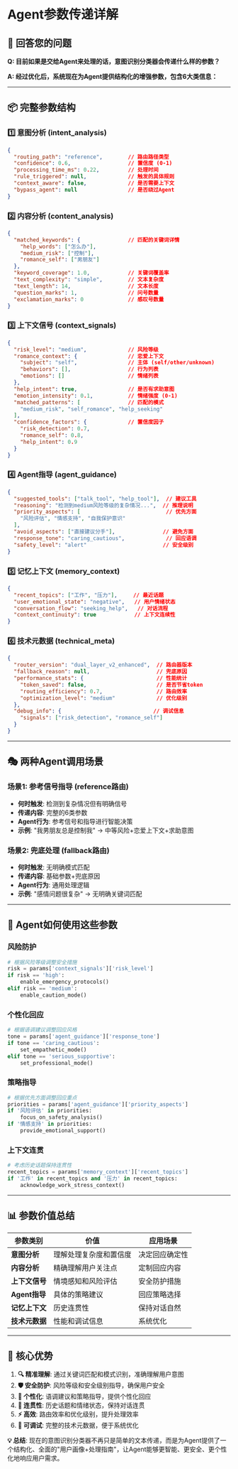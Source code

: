 # Agent参数传递详解

## 🎯 **回答您的问题**

**Q: 目前如果是交给Agent来处理的话，意图识别分类器会传递什么样的参数？**

**A: 经过优化后，系统现在为Agent提供结构化的增强参数，包含6大类信息：**

---

## 📦 **完整参数结构**

### **1️⃣ 意图分析 (intent_analysis)**
```json
{
  "routing_path": "reference",        // 路由路径类型
  "confidence": 0.6,                  // 置信度 (0-1)
  "processing_time_ms": 0.22,         // 处理时间
  "rule_triggered": null,             // 触发的具体规则
  "context_aware": false,             // 是否需要上下文
  "bypass_agent": null                // 是否绕过Agent
}
```

### **2️⃣ 内容分析 (content_analysis)**
```json
{
  "matched_keywords": {               // 匹配的关键词详情
    "help_words": ["怎么办"],
    "medium_risk": ["控制"],
    "romance_self": ["男朋友"]
  },
  "keyword_coverage": 1.0,            // 关键词覆盖率
  "text_complexity": "simple",        // 文本复杂度
  "text_length": 14,                  // 文本长度
  "question_marks": 1,                // 问号数量
  "exclamation_marks": 0              // 感叹号数量
}
```

### **3️⃣ 上下文信号 (context_signals)**
```json
{
  "risk_level": "medium",             // 风险等级
  "romance_context": {                // 恋爱上下文
    "subject": "self",                // 主体 (self/other/unknown)
    "behaviors": [],                  // 行为列表
    "emotions": []                    // 情绪列表
  },
  "help_intent": true,                // 是否有求助意图
  "emotion_intensity": 0.1,           // 情绪强度 (0-1)
  "matched_patterns": [               // 匹配的模式
    "medium_risk", "self_romance", "help_seeking"
  ],
  "confidence_factors": {             // 置信度因子
    "risk_detection": 0.7,
    "romance_self": 0.8,
    "help_intent": 0.9
  }
}
```

### **4️⃣ Agent指导 (agent_guidance)**
```json
{
  "suggested_tools": ["talk_tool", "help_tool"],  // 建议工具
  "reasoning": "检测到medium风险等级的复杂情况...",  // 推理说明
  "priority_aspects": [                           // 优先方面
    "风险评估", "情感支持", "自我保护意识"
  ],
  "avoid_aspects": ["直接建议分手"],               // 避免方面
  "response_tone": "caring_cautious",             // 回应语调
  "safety_level": "alert"                        // 安全级别
}
```

### **5️⃣ 记忆上下文 (memory_context)**
```json
{
  "recent_topics": ["工作", "压力"],     // 最近话题
  "user_emotional_state": "negative",   // 用户情绪状态
  "conversation_flow": "seeking_help",   // 对话流程
  "context_continuity": true            // 上下文连续性
}
```

### **6️⃣ 技术元数据 (technical_meta)**
```json
{
  "router_version": "dual_layer_v2_enhanced",  // 路由器版本
  "fallback_reason": null,                     // 兜底原因
  "performance_stats": {                       // 性能统计
    "token_saved": false,                      // 是否节省token
    "routing_efficiency": 0.7,                 // 路由效率
    "optimization_level": "medium"             // 优化级别
  },
  "debug_info": {                             // 调试信息
    "signals": ["risk_detection", "romance_self"]
  }
}
```

---

## 🎭 **两种Agent调用场景**

### **场景1: 参考信号指导 (reference路由)**
- **何时触发**: 检测到复杂情况但有明确信号
- **传递内容**: 完整的6类参数
- **Agent行为**: 参考信号和指导进行智能决策
- **示例**: "我男朋友总是控制我" → 中等风险+恋爱上下文+求助意图

### **场景2: 兜底处理 (fallback路由)**
- **何时触发**: 无明确模式匹配
- **传递内容**: 基础参数+兜底原因
- **Agent行为**: 通用处理逻辑
- **示例**: "感情问题很复杂" → 无明确关键词匹配

---

## 🚀 **Agent如何使用这些参数**

### **风险防护**
```python
# 根据风险等级调整安全措施
risk = params['context_signals']['risk_level']
if risk == 'high':
    enable_emergency_protocols()
elif risk == 'medium':
    enable_caution_mode()
```

### **个性化回应**
```python
# 根据语调建议调整回应风格
tone = params['agent_guidance']['response_tone']
if tone == 'caring_cautious':
    set_empathetic_mode()
elif tone == 'serious_supportive':
    set_professional_mode()
```

### **策略指导**
```python
# 根据优先方面调整回应重点
priorities = params['agent_guidance']['priority_aspects']
if '风险评估' in priorities:
    focus_on_safety_analysis()
if '情感支持' in priorities:
    provide_emotional_support()
```

### **上下文连贯**
```python
# 考虑历史话题保持连贯性
recent_topics = params['memory_context']['recent_topics']
if '工作' in recent_topics and '压力' in recent_topics:
    acknowledge_work_stress_context()
```

---

## 📊 **参数价值总结**

| 参数类别 | 价值 | 应用场景 |
|---------|------|----------|
| **意图分析** | 理解处理复杂度和置信度 | 决定回应确定性 |
| **内容分析** | 精确理解用户关注点 | 定制回应内容 |
| **上下文信号** | 情境感知和风险评估 | 安全防护措施 |
| **Agent指导** | 具体的策略建议 | 回应策略选择 |
| **记忆上下文** | 历史连贯性 | 保持对话自然 |
| **技术元数据** | 性能和调试信息 | 系统优化 |

---

## 🎯 **核心优势**

1. **🔍 精准理解**: 通过关键词匹配和模式识别，准确理解用户意图
2. **🛡️ 安全防护**: 风险等级和安全级别指导，确保用户安全
3. **🎨 个性化**: 语调建议和策略指导，提供个性化回应
4. **🔄 连贯性**: 历史话题和情绪状态，保持对话连贯
5. **⚡ 高效**: 路由效率和优化级别，提升处理效率
6. **🔧 可调试**: 完整的技术元数据，便于系统优化

**💡 总结**: 现在的意图识别分类器不再只是简单的文本传递，而是为Agent提供了一个结构化、全面的"用户画像+处理指南"，让Agent能够更智能、更安全、更个性化地响应用户需求。
